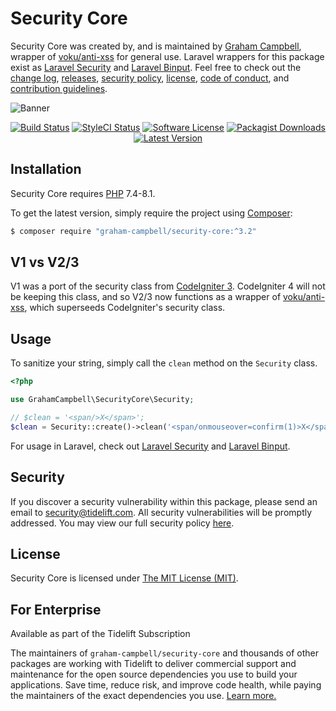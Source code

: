 Security Core
=============

Security Core was created by, and is maintained by [Graham Campbell](https://github.com/GrahamCampbell), wrapper of [voku/anti-xss](https://github.com/voku/anti-xss) for general use. Laravel wrappers for this package exist as [Laravel Security](https://github.com/GrahamCampbell/Laravel-Security) and [Laravel Binput](https://github.com/GrahamCampbell/Laravel-Binput). Feel free to check out the [change log](CHANGELOG.md), [releases](https://github.com/GrahamCampbell/Security-Core/releases), [security policy](https://github.com/GrahamCampbell/Security-Core/security/policy), [license](LICENSE), [code of conduct](.github/CODE_OF_CONDUCT.md), and [contribution guidelines](.github/CONTRIBUTING.md).

![Banner](https://user-images.githubusercontent.com/2829600/71477094-0f3c7780-27e0-11ea-8a35-139e4445155e.png)

<p align="center">
<a href="https://github.com/GrahamCampbell/Security-Core/actions?query=workflow%3ATests"><img src="https://img.shields.io/github/workflow/status/GrahamCampbell/Security-Core/Tests?label=Tests&style=flat-square" alt="Build Status"></img></a>
<a href="https://github.styleci.io/repos/163549667"><img src="https://github.styleci.io/repos/163549667/shield" alt="StyleCI Status"></img></a>
<a href="LICENSE"><img src="https://img.shields.io/badge/license-MIT-brightgreen?style=flat-square" alt="Software License"></img></a>
<a href="https://packagist.org/packages/graham-campbell/security-core"><img src="https://img.shields.io/packagist/dt/graham-campbell/security-core?style=flat-square" alt="Packagist Downloads"></img></a>
<a href="https://github.com/GrahamCampbell/Security-Core/releases"><img src="https://img.shields.io/github/release/GrahamCampbell/Security-Core?style=flat-square" alt="Latest Version"></img></a>
</p>


## Installation

Security Core requires [PHP](https://www.php.net/) 7.4-8.1.

To get the latest version, simply require the project using [Composer](https://getcomposer.org):

```bash
$ composer require "graham-campbell/security-core:^3.2"
```


## V1 vs V2/3

V1 was a port of the security class from [CodeIgniter 3](https://codeigniter.com). CodeIgniter 4 will not be keeping this class, and so V2/3 now functions as a wrapper of [voku/anti-xss](https://github.com/voku/anti-xss), which superseeds CodeIgniter's security class.


## Usage

To sanitize your string, simply call the `clean` method on the `Security` class.

```php
<?php

use GrahamCampbell\SecurityCore\Security;

// $clean = '<span/>X</span>';
$clean = Security::create()->clean('<span/onmouseover=confirm(1)>X</span>');
```

For usage in Laravel, check out [Laravel Security](https://github.com/GrahamCampbell/Laravel-Security) and [Laravel Binput](https://github.com/GrahamCampbell/Laravel-Binput). 


## Security

If you discover a security vulnerability within this package, please send an email to security@tidelift.com. All security vulnerabilities will be promptly addressed. You may view our full security policy [here](https://github.com/GrahamCampbell/Security-Core/security/policy).


## License

Security Core is licensed under [The MIT License (MIT)](LICENSE).


## For Enterprise

Available as part of the Tidelift Subscription

The maintainers of `graham-campbell/security-core` and thousands of other packages are working with Tidelift to deliver commercial support and maintenance for the open source dependencies you use to build your applications. Save time, reduce risk, and improve code health, while paying the maintainers of the exact dependencies you use. [Learn more.](https://tidelift.com/subscription/pkg/packagist-graham-campbell-security-core?utm_source=packagist-graham-campbell-security-core&utm_medium=referral&utm_campaign=enterprise&utm_term=repo)
